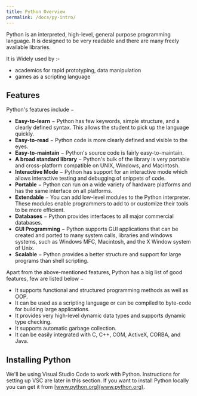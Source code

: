 ```yaml
---
title: Python Overview
permalink: /docs/py-intro/
---
```


Python is an interpreted, high-level, general purpose programming language. It is designed to be very readable and there are many freely available libraries.  

It is Widely used by :- 
* academics for rapid prototyping, data manipulation
* games as a scripting language

## Features

Python's features include −  
* **Easy-to-learn** − Python has few keywords, simple structure, and a clearly defined syntax. This allows the student to pick up the language quickly.
* **Easy-to-read** − Python code is more clearly defined and visible to the eyes.
* **Easy-to-maintain** − Python's source code is fairly easy-to-maintain.
* **A broad standard library** − Python's bulk of the library is very portable and cross-platform compatible on UNIX, Windows, and Macintosh.
* **Interactive Mode** − Python has support for an interactive mode which allows interactive testing and debugging of snippets of code.
* **Portable** − Python can run on a wide variety of hardware platforms and has the same interface on all platforms.
* **Extendable** − You can add low-level modules to the Python interpreter. These modules enable programmers to add to or customize their tools to be more efficient.
* **Databases** − Python provides interfaces to all major commercial databases.
* **GUI Programming** − Python supports GUI applications that can be created and ported to many system calls, libraries and windows systems, such as Windows MFC, Macintosh, and the X Window system of Unix.
* **Scalable** − Python provides a better structure and support for large programs than shell scripting.

Apart from the above-mentioned features, Python has a big list of good features, few are listed below −  
* It supports functional and structured programming methods as well as OOP.
* It can be used as a scripting language or can be compiled to byte-code for building large applications.
* It provides very high-level dynamic data types and supports dynamic type checking.
* It supports automatic garbage collection.
* It can be easily integrated with C, C++, COM, ActiveX, CORBA, and Java.

## Installing Python
We'll be using Visual Studio Code to work with Python. Instructions for setting up VSC are later in this section.
If you want to install Python locally you can get it from [www.python.org](www.python.org).  


